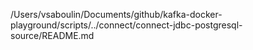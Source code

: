 /Users/vsaboulin/Documents/github/kafka-docker-playground/scripts/../connect/connect-jdbc-postgresql-source/README.md